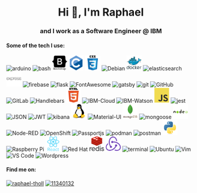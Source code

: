<h1 align="center">Hi 👋, I'm Raphael</h1>
<h3 align="center">
  and I work as a Software Engineer @ IBM
</h3>

<h4 align="left">Some of the tech I use:</h4>
<p align="left">

<img width="40" height="40" src="https://cdn.worldvectorlogo.com/logos/arduino-1.svg" alt="arduino"/>
<img width="40" height="40" src="https://www.vectorlogo.zone/logos/gnu_bash/gnu_bash-icon.svg" alt="bash"/>
<img width="40" height="40" src="https://raw.githubusercontent.com/devicons/devicon/master/icons/bootstrap/bootstrap-plain-wordmark.svg" alt="bootstrap"/>
<img width="40" height="40" src="https://raw.githubusercontent.com/devicons/devicon/master/icons/c/c-original.svg" alt="c"/>
<img width="40" height="40" src="https://raw.githubusercontent.com/devicons/devicon/master/icons/css3/css3-original-wordmark.svg" alt="css3"/>
<img width="40" height="40" src="https://cdn.worldvectorlogo.com/logos/debian-2.svg" alt="Debian"/>
<img width="40" height="40" src="https://raw.githubusercontent.com/devicons/devicon/master/icons/docker/docker-original-wordmark.svg" alt="docker"/>
<img width="40" height="40" src="https://www.vectorlogo.zone/logos/elastic/elastic-icon.svg" alt="elasticsearch"/>
<img width="40" height="40" src="https://raw.githubusercontent.com/devicons/devicon/master/icons/express/express-original-wordmark.svg" alt="express"/>
<img width="40" height="40" src="https://www.vectorlogo.zone/logos/firebase/firebase-icon.svg" alt="firebase"/>
<img width="40" height="40" src="https://www.vectorlogo.zone/logos/pocoo_flask/pocoo_flask-icon.svg" alt="flask"/>
<img width="40" height="40" src="https://cdn.worldvectorlogo.com/logos/fontawesome-1.svg" alt="FontAwesome"/>
<img width="40" height="40" src="https://www.vectorlogo.zone/logos/gatsbyjs/gatsbyjs-icon.svg" alt="gatsby"/>
<img width="40" height="40" src="https://www.vectorlogo.zone/logos/git-scm/git-scm-icon.svg" alt="git"/>
<img width="40" height="40" src="https://cdn.worldvectorlogo.com/logos/github-icon-1.svg" alt="GitHub"/>
<img width="40" height="40" src="https://cdn.worldvectorlogo.com/logos/gitlab.svg" alt="GitLab"/>
<img width="40" height="40" src="https://cdn.worldvectorlogo.com/logos/handlebars-1.svg" alt="Handlebars"/>
<img width="40" height="40" src="https://raw.githubusercontent.com/devicons/devicon/master/icons/html5/html5-original-wordmark.svg" alt="html5"/>
<img width="40" height="40" src="https://cdn.worldvectorlogo.com/logos/ibm.svg" alt="IBM-Cloud"/>
<img width="40" height="40" src="https://cdn.worldvectorlogo.com/logos/ibm-watson.svg" alt="IBM-Watson"/>
<img width="40" height="40" src="https://raw.githubusercontent.com/devicons/devicon/master/icons/javascript/javascript-original.svg" alt="javascript"/>
<img width="40" height="40" src="https://www.vectorlogo.zone/logos/jestjsio/jestjsio-icon.svg" alt="jest"/>
<img width="40" height="40" src="https://cdn.worldvectorlogo.com/logos/json.svg" alt="JSON"/>
<img width="40" height="40" src="https://cdn.worldvectorlogo.com/logos/jwtio-json-web-token.svg" alt="JWT"/>
<img width="40" height="40" src="https://www.vectorlogo.zone/logos/elasticco_kibana/elasticco_kibana-icon.svg" alt="kibana"/>
<img width="40" height="40" src="https://raw.githubusercontent.com/devicons/devicon/master/icons/linux/linux-original.svg" alt="linux"/>
<img width="40" height="40" src="https://cdn.worldvectorlogo.com/logos/material-ui-1.svg" alt="Material-UI"/>
<img width="40" height="40" src="https://raw.githubusercontent.com/devicons/devicon/master/icons/mongodb/mongodb-original-wordmark.svg" alt="mongodb"/>
<img width="40" height="40" src="https://cdn.worldvectorlogo.com/logos/mongoose-1.svg" alt="mongoose"/>
<img width="40" height="40" src="https://raw.githubusercontent.com/devicons/devicon/master/icons/nodejs/nodejs-original-wordmark.svg" alt="nodejs"/>
<img width="40" height="40" src="https://cdn.worldvectorlogo.com/logos/node-red-1.svg" alt="Node-RED"/>
<img width="40" height="40" src="https://cdn.freebiesupply.com/logos/large/2x/openshift-logo-png-transparent.png" alt="OpenShift"/>
<img width="40" height="40" src="https://cdn.worldvectorlogo.com/logos/passport.svg" alt="Passportjs"/>
<img width="40" height="40" src="https://luiscachog.io/podman-macos-vagrant/featured.png" alt="podman"/>
<img width="40" height="40" src="https://www.vectorlogo.zone/logos/getpostman/getpostman-icon.svg" alt="postman"/>
<img width="40" height="40" src="https://raw.githubusercontent.com/devicons/devicon/master/icons/python/python-original.svg" alt="python"/>
<img width="40" height="40" src="https://cdn.worldvectorlogo.com/logos/raspberry-pi.svg" alt="Raspberry Pi"/>
<img width="40" height="40" src="https://raw.githubusercontent.com/devicons/devicon/master/icons/react/react-original-wordmark.svg" alt="react"/>
<img width="40" height="40" src="https://cdn.worldvectorlogo.com/logos/red-hat-1.svg" alt="Red Hat"/>
<img width="40" height="40" src="https://raw.githubusercontent.com/devicons/devicon/master/icons/redis/redis-original-wordmark.svg" alt="redis"/>
<img width="40" height="40" src="https://raw.githubusercontent.com/devicons/devicon/master/icons/redux/redux-original.svg" alt="redux"/>
<img width="40" height="40" src="https://cdn.worldvectorlogo.com/logos/terminal-1.svg" alt="terminal"/>
<img width="40" height="40" src="https://cdn.worldvectorlogo.com/logos/ubuntu-2.svg" alt="Ubuntu"/>
<img width="40" height="40" src="https://cdn.worldvectorlogo.com/logos/vim.svg" alt="Vim"/>
<img width="40" height="40" src="https://cdn.worldvectorlogo.com/logos/visual-studio-code-1.svg" alt="VS Code"/>
<img width="40" height="40" src="https://cdn.worldvectorlogo.com/logos/wordpress-blue.svg" alt="Wordpress"/>
</p>
<h4 align="left">Find me on:</h4>
<p align="left">
<a href="https://linkedin.com/in/raphael-tholl" target="blank"><img align="center" src="https://raw.githubusercontent.com/rahuldkjain/github-profile-readme-generator/master/src/images/icons/Social/linked-in-alt.svg" alt="raphael-tholl" height="30" width="40" /></a>
<a href="https://stackoverflow.com/users/11340132" target="blank"><img align="center" src="https://raw.githubusercontent.com/rahuldkjain/github-profile-readme-generator/master/src/images/icons/Social/stack-overflow.svg" alt="11340132" height="30" width="40" /></a>
</p>
